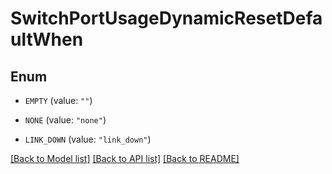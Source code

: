 # SwitchPortUsageDynamicResetDefaultWhen

## Enum


* `EMPTY` (value: `""`)

* `NONE` (value: `"none"`)

* `LINK_DOWN` (value: `"link_down"`)


[[Back to Model list]](../README.md#documentation-for-models) [[Back to API list]](../README.md#documentation-for-api-endpoints) [[Back to README]](../README.md)


